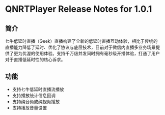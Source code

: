# QNRTPlayer Release Notes for 1.0.1

## 简介

七牛低延时直播（Geek）直播构建了全新的低延时直播互动体验，相比于传统的直播能力降低了延时、优化了协议与底层技术，目前对于微信内直播多业务场景提供了更为优渥的使用体验。支持千万级并发同时拥有毫秒级开播体验，打通了用户对于直播低延时性的核心诉求。

## 功能

- 支持七牛低延时直播流播放
- 支持播放统计信息回调
- 支持纯音频或纯视频播放
- 支持播放音量设置
